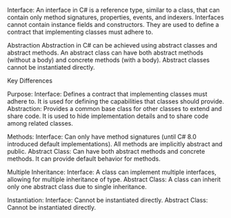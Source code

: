 
Interface:
An interface in C# is a reference type, similar to a class, that can contain only method signatures, properties, events, and indexers. Interfaces cannot contain instance fields and constructors. They are used to define a contract that implementing classes must adhere to.

Abstraction
Abstraction in C# can be achieved using abstract classes and abstract methods. An abstract class can have both abstract methods (without a body) and concrete methods (with a body). Abstract classes cannot be instantiated directly.


Key Differences

Purpose:
Interface: Defines a contract that implementing classes must adhere to. It is used for defining the capabilities that classes should provide.
Abstraction: Provides a common base class for other classes to extend and share code. It is used to hide implementation details and to share code among related classes.

Methods:
Interface: Can only have method signatures (until C# 8.0 introduced default implementations). All methods are implicitly abstract and public.
Abstract Class: Can have both abstract methods and concrete methods. It can provide default behavior for methods.

Multiple Inheritance:
Interface: A class can implement multiple interfaces, allowing for multiple inheritance of type.
Abstract Class: A class can inherit only one abstract class due to single inheritance.

Instantiation:
Interface: Cannot be instantiated directly.
Abstract Class: Cannot be instantiated directly.
